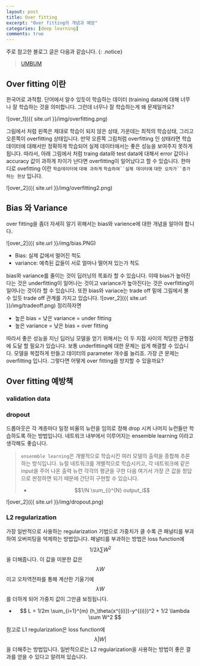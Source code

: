 ```yaml
---
layout: post
title: Over fitting
excerpt: "Over fitting의 개념과 예방"
categories: [deep learning]
comments: true
---
```


주로 참고한 블로그 글은 다음과 같습니다.
{: .notice}
 
 > [UMBUM](https://umbum.tistory.com/222)

## Over fitting 이란
한국어로 과적합. 단어에서 알수 있듯이 학습하는 데이터 (training data)에 대해 너무나 잘 학습하는 것을 의미합니다. 그런데 너무나 잘 학습하는게 왜 문제일까요? 

![over_1]({{ site.url }}/img/overfitting.png)

그림에서 처럼 왼쪽은 제대로 학습이 되지 않은 상태, 가운데는 최적의 학습상태, 그리고 오른쪽이 overfitting 상태입니다. 만약 오른쪽 그림처럼 overfitting 인 상태라면 학습 데이터에 대해서만 정확하게 학습되어 실제 데이터에서는 좋은 성능을 보여주지 못하게 됩니다. 따라서, 아래 그림에서 처럼 traing data와 test data에 대해서 error 값이나 accuracy 값이 과하게 차이가 난다면 overfitting이 일어났다고 할 수 있습니다. 
한마디로 ovefitting 이란 `학습데이터에` `대해 과하게` `학습하여``실제 데이터에` `대한 오차가``증가하는 현상` 입니다.

![over_2]({{ site.url }}/img/overfitting2.png)

## Bias 와 Variance

over fitting을 좀더 자세히 알기 위해서는 bias와 varience에 대한 개념을 알아야 합니다.

![over_2]({{ site.url }}/img/bias.PNG)
* Bias: 실제 값에서 멀어진 척도
* variance: 예측된 값들이 서로 얼마나 떨어져 있는가 척도

bias와 variance를 줄이는 것이 딥러닝의 목표라 할 수 있습니다. 이때 bias가 높아진다는 것은 underfitting이 일어나는 것이고 variance가 높아진다는 것은 overfitting이 일어나는 것이라 할 수 있습니다. 또한 bias와 variace는 trade off 밑에 그림에서 볼 수 있듯 trade off 관계를 가지고 있습니다.
![over_2]({{ site.url }}/img/tradeoff.png)
정리하자면
* 높은 bias = 낮은 variance = under fitting
* 높은 variance = 낮은 bias = over fitting

따라서 좋은 성능을 지닌 딥러닝 모델을 얻기 위해서는 이 두 지점 사이의 적당한 균형점에 도달 할 필요가 있습니다. 보통 underfitting에 대한 문제는 쉽게 해결할 수 있습니다. 모델을 복잡하게 만들고 데이터의 parameter 개수를 늘리죠. 가장 큰 문제는 overfitting 입니다. 그렇다면 어떻게 over fitting을 방지할 수 있을까요?

## Over fitting 예방책
### validation data
### dropout
드롭아웃은 각 계층마다 일정 비율의 뉴런을 임의로 정해 drop 시켜 나머지 뉴런들만 학습하도록 하는 방법입니다. 네트워크 내부에서 이루어지는 ensemble learning 이라고 생각해도 좋습니다. 
> `ensenmble learning`은 개별적으로 학습시킨 여러 모델의 출력을 종합해 추론하는 방식입니다. 뉴럴 네트워크를 개별적으로 학습시키고, 각 네트워크에 같은 input을 주어 나온 출력 뉴런 각각의 평균을 구한 다음 여기서 가장 큰 값을 정답으로 판정하면 되기 때문에 간단히 구현할 수 있습니다. 
> * $$1/N \sum_{i}^{N} output_i$$

![over_2]({{ site.url }}/img/dropout.png)


### L2 regularization
가장 일반적으로 사용하는 regularization 기법으로 가중치가 클 수록 큰 패널티를 부과하여 오버피팅을 억제하는 방법입니다. 패널티를 부과하는 방법은 loss function에 $$ 1/2 \lambda \sum W^2 $$ 을 더해줍니다. 이 값을 미분한 값은 $$ \lambda W$$이고 오차역전파를 통해 계산한 기울기에 $$\lambda W$$를 더하게 되어 가중치 값이 그만큼 보정됩니다. 
* $$ L = 1/2m \sum_{i=1}^{m} (h_\theta(x^{(i)})-y^{(i)})^2 + 1/2 \lambda \sum W^2 $$ 

참고로 L1 regularization은 loss function에 $$\lambda|W|$$ 을 더해주는 방법입니다. 일반적으로는 L2 regularization을 사용하는 방법이 좋은 결과를 얻을 수 있다고 알려져 있습니다.

